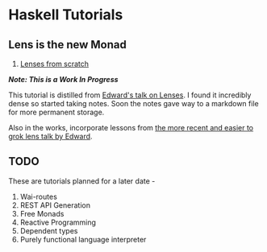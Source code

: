 # Haskell Tutorials

## Lens is the new Monad

1. [Lenses from scratch](lenses-from-scratch.md)

  ***Note: This is a Work In Progress***

  This tutorial is distilled from [Edward's talk on Lenses](http://www.youtube.com/watch?v=cefnmjtAolY). I found it incredibly dense so started taking notes. Soon the notes gave way to a markdown file for more permanent storage.

Also in the works, incorporate lessons from [the more recent and easier to grok lens talk by Edward](https://www.youtube.com/watch?v=T88TDS7L5DY).

## TODO

These are tutorials planned for a later date -

1. Wai-routes
2. REST API Generation
3. Free Monads
4. Reactive Programming
5. Dependent types
6. Purely functional language interpreter
